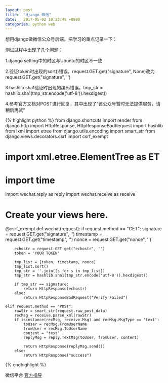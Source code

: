 ```yaml
---
layout: post
title:  "django 微信"
date:   2017-05-02 10:23:48 +0800
categories: python web
---
```

想用django做微信公众号后端。把学习的重点记录一下：

测试过程中出现了几个问题：

1.django setting中的时区与Ubuntu的时区不一致

2.验证token时出现的sort()错误，request.GET.get("signature", None)改为request.GET.get("signature", '')

3.hashlib.sha1验证时出现的编码错误，tmp_str = hashlib.sha1(tmp_str.encode('utf-8')).hexdigest()

4.参考官方文档对POST进行回复，其中出现了“该公众号暂时无法提供服务，请稍后再试”

{% highlight python %}
from django.shortcuts import render
from django.http import HttpResponse, HttpResponseBadRequest
import hashlib
from lxml import etree
from django.utils.encoding import smart_str
from django.views.decorators.csrf import csrf_exempt

# import xml.etree.ElementTree as ET
# import time
import wechat.reply as reply
import wechat.receive as receive

# Create your views here.

@csrf_exempt
def wechat(request):
    if request.method == "GET":
        signature = request.GET.get("signature", '')
        timestamp = request.GET.get("timestamp", '')
        nonce = request.GET.get("nonce", '')

        echostr = request.GET.get("echostr", '')
        token = 'YOUR TOKEN'

        tmp_list = [token, timestamp, nonce]
        tmp_list.sort()
        tmp_str = ''.join([s for s in tmp_list])
        tmp_str = hashlib.sha1(tmp_str.encode('utf-8')).hexdigest()

        if tmp_str == signature:
            return HttpResponse(echostr)
        else:
            return HttpResponseBadRequest("Verify Failed")

    elif request.method == "POST":
        rawStr = smart_str(request.raw_post_data)
        recMsg = receive.parse_xml(rawStr)
        if isinstance(recMsg, receive.Msg) and recMsg.MsgType == 'text':
            toUser = recMsg.FromUserName
            fromUser = recMsg.ToUserName
            content = "test"
            replyMsg = reply.TextMsg(toUser, fromUser, content)

            return HttpResponse(replyMsg.send())
        else:
            return HttpResponse("success")

{% endhighlight %}



微信平台 [官方指导][官方指导]

[官方指导]:https://mp.weixin.qq.com/wiki?action=doc&id=mp1472017492_58YV5&t=0.2930851544781329#2

